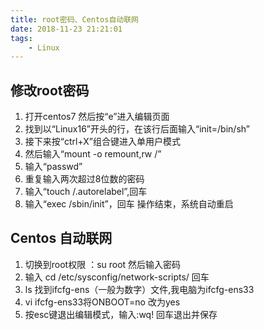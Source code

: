 ```yaml
---
title: root密码、Centos自动联网
date: 2018-11-23 21:21:01
tags:
    - Linux
---
```

## 修改root密码
1.	打开centos7 然后按“e”进入编辑页面
2.	找到以“Linux16”开头的行，在该行后面输入“init=/bin/sh”
3.	接下来按“ctrl+X”组合键进入单用户模式
4.	然后输入“mount -o remount,rw /”
5.	输入“passwd”
6.	重复输入两次超过8位数的密码
7.	输入“touch /.autorelabel”,回车
8.	输入“exec /sbin/init”，回车  操作结束，系统自动重启

## Centos 自动联网
1. 切换到root权限 ：su root   然后输入密码
2. 输入 cd /etc/sysconfig/network-scripts/ 回车
3. ls  找到ifcfg-ens（一般为数字）文件,我电脑为ifcfg-ens33
4. vi ifcfg-ens33将ONBOOT=no  改为yes
5. 按esc键退出编辑模式，输入:wq! 回车退出并保存
